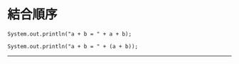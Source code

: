# 結合順序

```
System.out.println("a + b = " + a + b);
```

```
System.out.println("a + b = " + (a + b));
```

<!--```
System.out.println(1 + 2 * 3);
```-->

---